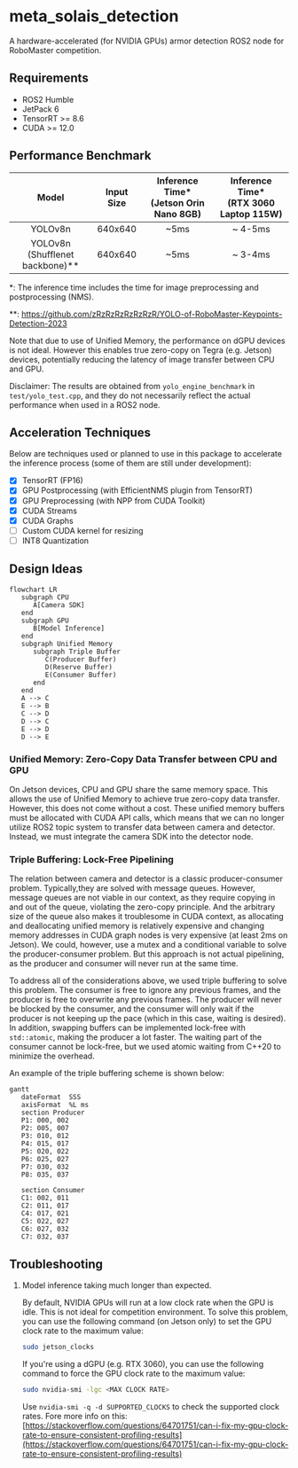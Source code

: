 # meta_solais_detection
A hardware-accelerated (for NVIDIA GPUs) armor detection ROS2 node for RoboMaster competition.

## Requirements
- ROS2 Humble
- JetPack 6
- TensorRT >= 8.6
- CUDA >= 12.0

## Performance Benchmark
|                Model                 | Input Size | Inference Time* <br> (Jetson Orin Nano 8GB) | Inference Time* <br> (RTX 3060 Laptop 115W) |
| :----------------------------------: | :--------: | :-----------------------------------------: | :-----------------------------------------: |
|               YOLOv8n                |  640x640   |                    ~5ms                     |                   ~ 4-5ms                   |
| YOLOv8n <br> (Shufflenet backbone)** |  640x640   |                    ~5ms                     |                   ~ 3-4ms                   |

*: The inference time includes the time for image preprocessing and postprocessing (NMS).

**: https://github.com/zRzRzRzRzRzRzR/YOLO-of-RoboMaster-Keypoints-Detection-2023

Note that due to use of Unified Memory, the performance on dGPU devices is not ideal. However this enables true zero-copy on Tegra (e.g. Jetson) devices, potentially reducing the latency of image transfer between CPU and GPU.

Disclaimer: The results are obtained from `yolo_engine_benchmark` in `test/yolo_test.cpp`, and they do not necessarily reflect the actual performance when used in a ROS2 node.

## Acceleration Techniques
Below are techniques used or planned to use in this package to accelerate the inference process (some of them are still under development):
- [x] TensorRT (FP16)
- [x] GPU Postprocessing (with EfficientNMS plugin from TensorRT)
- [x] GPU Preprocessing (with NPP from CUDA Toolkit)
- [x] CUDA Streams
- [x] CUDA Graphs
- [ ] Custom CUDA kernel for resizing
- [ ] INT8 Quantization

## Design Ideas
```mermaid
flowchart LR
   subgraph CPU
      A[Camera SDK]
   end
   subgraph GPU
      B[Model Inference]
   end
   subgraph Unified Memory
      subgraph Triple Buffer
         C(Producer Buffer)
         D(Reserve Buffer)
         E(Consumer Buffer)
      end
   end
   A --> C
   E --> B
   C --> D
   D --> C
   E --> D
   D --> E
```

### Unified Memory: Zero-Copy Data Transfer between CPU and GPU

On Jetson devices, CPU and GPU share the same memory space. This allows the use of Unified Memory to achieve true zero-copy data transfer. However, this does not come without a cost. These unified memory buffers must be allocated with CUDA API calls, which means that we can no longer utilize ROS2 topic system to transfer data between camera and detector. Instead, we must integrate the camera SDK into the detector node.

### Triple Buffering: Lock-Free Pipelining
The relation between camera and detector is a classic producer-consumer problem. Typically,they are solved with message queues. However, message queues are not viable in our context, as they require copying in and out of the queue, violating the zero-copy principle. And the arbitrary size of the queue also makes it troublesome in CUDA context, as allocating and deallocating unified memory is relatively expensive and changing memory addresses in CUDA graph nodes is very expensive (at least 2ms on Jetson). We could, however, use a mutex and a conditional variable to solve the producer-consumer problem. But this approach is not actual pipelining, as the producer and consumer will never run at the same time.

To address all of the considerations above, we used triple buffering to solve this problem. The consumer is free to ignore any previous frames, and the producer is free to overwrite any previous frames. The producer will never be blocked by the consumer, and the consumer will only wait if the producer is not keeping up the pace (which in this case, waiting is desired). In addition, swapping buffers can be implemented lock-free with `std::atomic`, making the producer a lot faster. The waiting part of the consumer cannot be lock-free, but we used atomic waiting from C++20 to minimize the overhead.

An example of the triple buffering scheme is shown below:

```mermaid
gantt
   dateFormat  SSS
   axisFormat  %L ms
   section Producer
   P1: 000, 002
   P2: 005, 007
   P3: 010, 012
   P4: 015, 017
   P5: 020, 022
   P6: 025, 027
   P7: 030, 032
   P8: 035, 037

   section Consumer
   C1: 002, 011
   C2: 011, 017
   C4: 017, 021
   C5: 022, 027
   C6: 027, 032
   C7: 032, 037
```

## Troubleshooting

1. Model inference taking much longer than expected.

   By default, NVIDIA GPUs will run at a low clock rate when the GPU is idle. This is not ideal for competition environment. To solve this problem, you can use the following command (on Jetson only) to set the GPU clock rate to the maximum value:
    ```bash
    sudo jetson_clocks
    ```
    If you're using a dGPU (e.g. RTX 3060), you can use the following command to force the GPU clock rate to the maximum value:
    ```bash
    sudo nvidia-smi -lgc <MAX CLOCK RATE>
    ```
    Use `nvidia-smi -q -d SUPPORTED_CLOCKS` to check the supported clock rates.
    Fore more info on this: [https://stackoverflow.com/questions/64701751/can-i-fix-my-gpu-clock-rate-to-ensure-consistent-profiling-results](https://stackoverflow.com/questions/64701751/can-i-fix-my-gpu-clock-rate-to-ensure-consistent-profiling-results)
